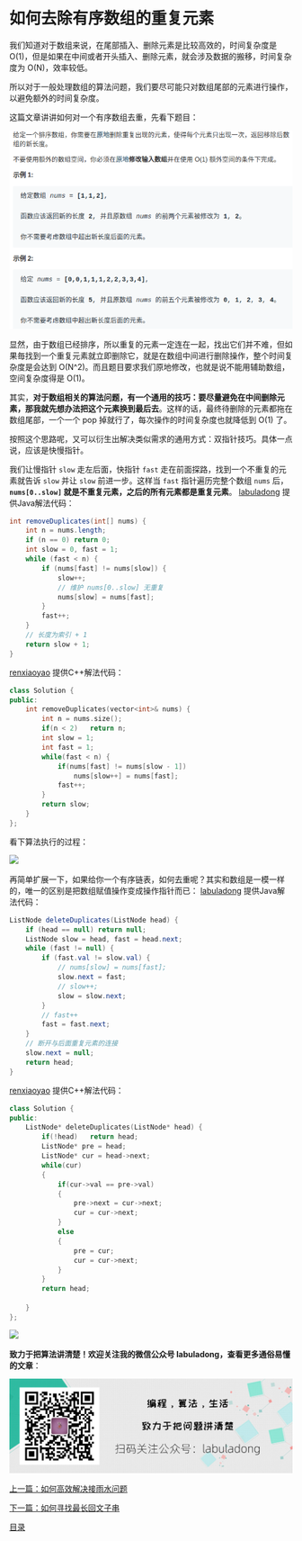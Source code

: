 # 如何去除有序数组的重复元素

我们知道对于数组来说，在尾部插入、删除元素是比较高效的，时间复杂度是 O(1)，但是如果在中间或者开头插入、删除元素，就会涉及数据的搬移，时间复杂度为 O(N)，效率较低。

所以对于一般处理数组的算法问题，我们要尽可能只对数组尾部的元素进行操作，以避免额外的时间复杂度。

这篇文章讲讲如何对一个有序数组去重，先看下题目：

![](../pictures/%E6%9C%89%E5%BA%8F%E6%95%B0%E7%BB%84%E5%8E%BB%E9%87%8D/title.png)

显然，由于数组已经排序，所以重复的元素一定连在一起，找出它们并不难，但如果毎找到一个重复元素就立即删除它，就是在数组中间进行删除操作，整个时间复杂度是会达到 O(N^2)。而且题目要求我们原地修改，也就是说不能用辅助数组，空间复杂度得是 O(1)。

其实，**对于数组相关的算法问题，有一个通用的技巧：要尽量避免在中间删除元素，那我就先想办法把这个元素换到最后去**。这样的话，最终待删除的元素都拖在数组尾部，一个一个 pop 掉就行了，每次操作的时间复杂度也就降低到 O(1) 了。

按照这个思路呢，又可以衍生出解决类似需求的通用方式：双指针技巧。具体一点说，应该是快慢指针。

我们让慢指针 `slow` 走左后面，快指针 `fast` 走在前面探路，找到一个不重复的元素就告诉 `slow` 并让 `slow` 前进一步。这样当 `fast` 指针遍历完整个数组 `nums` 后，**`nums[0..slow]` 就是不重复元素，之后的所有元素都是重复元素**。
[labuladong](https://github.com/labuladong) 提供Java解法代码：
```java
int removeDuplicates(int[] nums) {
    int n = nums.length;
    if (n == 0) return 0;
    int slow = 0, fast = 1;
    while (fast < n) {
        if (nums[fast] != nums[slow]) {
            slow++;
            // 维护 nums[0..slow] 无重复
            nums[slow] = nums[fast];
        }
        fast++;
    }
    // 长度为索引 + 1
    return slow + 1;
}
```
[renxiaoyao](https://github.com/tianzhongwei) 提供C++解法代码：
```C++
class Solution {
public:
    int removeDuplicates(vector<int>& nums) {
        int n = nums.size();
        if(n < 2)   return n;
        int slow = 1;
        int fast = 1;
        while(fast < n) {
            if(nums[fast] != nums[slow - 1])
                nums[slow++] = nums[fast];
            fast++;
        }
        return slow;
    }
};
```
看下算法执行的过程：

![](../pictures/%E6%9C%89%E5%BA%8F%E6%95%B0%E7%BB%84%E5%8E%BB%E9%87%8D/1.gif)

再简单扩展一下，如果给你一个有序链表，如何去重呢？其实和数组是一模一样的，唯一的区别是把数组赋值操作变成操作指针而已：
[labuladong](https://github.com/labuladong) 提供Java解法代码：
```java
ListNode deleteDuplicates(ListNode head) {
    if (head == null) return null;
    ListNode slow = head, fast = head.next;
    while (fast != null) {
        if (fast.val != slow.val) {
            // nums[slow] = nums[fast];
            slow.next = fast;
            // slow++;
            slow = slow.next;
        }
        // fast++
        fast = fast.next;
    }
    // 断开与后面重复元素的连接
    slow.next = null;
    return head;
}
```
[renxiaoyao](https://github.com/tianzhongwei) 提供C++解法代码：
```C++
class Solution {
public:
    ListNode* deleteDuplicates(ListNode* head) {
        if(!head)   return head;
        ListNode* pre = head;
        ListNode* cur = head->next;
        while(cur)
        {
            if(cur->val == pre->val)
            {
                pre->next = cur->next;
                cur = cur->next;
            }
            else
            {
                pre = cur;
                cur = cur->next;
            }
        }
        return head;

    }
};

```

![](../pictures/%E6%9C%89%E5%BA%8F%E6%95%B0%E7%BB%84%E5%8E%BB%E9%87%8D/2.gif)

**致力于把算法讲清楚！欢迎关注我的微信公众号 labuladong，查看更多通俗易懂的文章**：

![labuladong](../pictures/labuladong.png)

[上一篇：如何高效解决接雨水问题](../高频面试系列/接雨水.md)

[下一篇：如何寻找最长回文子串](../高频面试系列/最长回文子串.md)

[目录](../README.md#目录)
